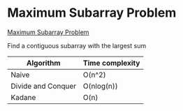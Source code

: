 # Maximum Subarray Problem

[Maximum Subarray Problem](https://en.wikipedia.org/wiki/Maximum_subarray_problem)

Find a contiguous subarray with the largest sum

| Algorithm          | Time complexity |
| ------------------ | --------------- |
| Naive              | O(n^2)          |
| Divide and Conquer | O(nlog(n))      |
| Kadane             | O(n)            |
